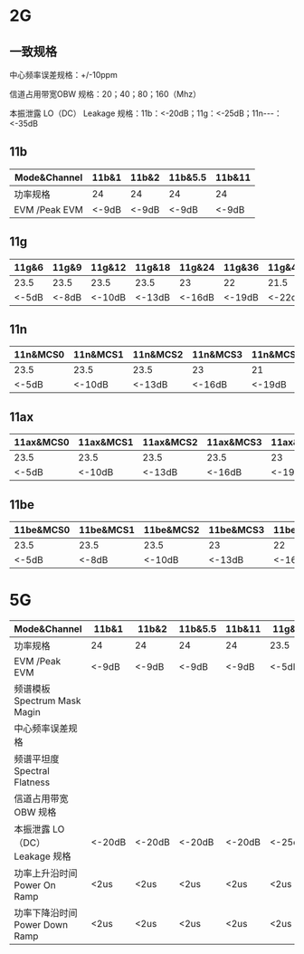 # 2G
## 一致规格

中心频率误差规格：+/-10ppm

信道占用带宽OBW 规格：20；40；80；160（Mhz）

本振泄露 LO（DC） Leakage 规格：11b：<-20dB；11g：<-25dB；11n---：<-35dB

## 11b

| Mode&Channel  | 11b&1 | 11b&2 | 11b&5.5 | 11b&11 |
| ------------- | ----- | ----- | ------- | ------ |
| 功率规格          | 24    | 24    | 24      | 24     |
| EVM /Peak EVM | <-9dB | <-9dB | <-9dB   | <-9dB  |
## 11g

| 11g&6 | 11g&9 | 11g&12 | 11g&18 | 11g&24 | 11g&36 | 11g&48 | 11g&54 |
| ----- | ----- | ------ | ------ | ------ | ------ | ------ | ------ |
| 23.5  | 23.5  | 23.5   | 23.5   | 23     | 22     | 21.5   | 21     |
| <-5dB | <-8dB | <-10dB | <-13dB | <-16dB | <-19dB | <-22dB | <-25dB |
## 11n

| 11n&MCS0 | 11n&MCS1 | 11n&MCS2 | 11n&MCS3 | 11n&MCS4 | 11n&MCS5 | 11n&MCS6 | 11n&MCS7 | 11n&MCS8 | 11n&MCS9 | 11n&MCS10 | 11n&MCS11 | 11n&MCS12 | 11n&MCS13 | 11n&MCS15 |
| -------- | -------- | -------- | -------- | -------- | -------- | -------- | -------- | -------- | -------- | --------- | --------- | --------- | --------- | --------- |
| 23.5     | 23.5     | 23.5     | 23       | 21       | 21       | 20       | 23.5     | 23.5     | 23.5     | 23        | 22        | 22        | 21        | 20.5      |
| <-5dB    | <-10dB   | <-13dB   | <-16dB   | <-19dB   | <-22dB   | <-25dB   | <-27dB   | <-30dB   | <-32dB   | <-33dB    | <-37dB    | <-5dB     | <-10dB    | <-13dB    |
## 11ax

| 11ax&MCS0 | 11ax&MCS1 | 11ax&MCS2 | 11ax&MCS3 | 11ax&MCS4 | 11ax&MCS5 | 11ax&MCS6 | 11ax&MCS7 | 11ax&MCS8 | 11ax&MCS9 | 11ax&MCS10 | 11ax&MCS11 |
| --------- | --------- | --------- | --------- | --------- | --------- | --------- | --------- | --------- | --------- | ---------- | ---------- |
| 23.5      | 23.5      | 23.5      | 23.5      | 23        | 21        | 21        | 20        | 20        | 19.5      | 19         | 18         |
| <-5dB     | <-10dB    | <-13dB    | <-16dB    | <-19dB    | <-22dB    | <-25dB    | <-27dB    | <-30dB    | <-32dB    | <-33dB     | <-37dB     |
## 11be

| 11be&MCS0 | 11be&MCS1 | 11be&MCS2 | 11be&MCS3 | 11be&MCS4 | 11be&MCS5 | 11be&MCS6 | 11be&MCS7 | 11be&MCS8 | 11be&MCS9 | 11be&MCS10 | 11be&MCS11 | 11be&MCS12 | 11be&MCS13 | 11be&MCS15 |
| --------- | --------- | --------- | --------- | --------- | --------- | --------- | --------- | --------- | --------- | ---------- | ---------- | ---------- | ---------- | ---------- |
| 23.5      | 23.5      | 23.5      | 23        | 22        | 22        | 21        | 20.5      | 20        | 19        | 18         | 17         | 23.5       | 23.5       | 23.5       |
| <-5dB     | <-8dB     | <-10dB    | <-13dB    | <-16dB    | <-19dB    | <-22dB    | <-25dB    | <-32dB    | <-33dB    | <-37dB     | <-40dB     | <-5dB      |            |            |


# 5G




| Mode&Channel            | 11b&1  | 11b&2  | 11b&5.5 | 11b&11 | 11g&6  | 11g&9  | 11g&12 | 11g&18 | 11g&24 | 11g&36 | 11g&48 | 11g&54 | 11n&MCS0 | 11n&MCS1 | 11n&MCS2 | 11n&MCS3 | 11n&MCS4 | 11n&MCS5 | 11n&MCS6 | 11n&MCS7 | 11n&MCS8 | 11n&MCS9 | 11n&MCS10 | 11n&MCS11 | 11n&MCS12 | 11n&MCS13 | 11n&MCS15 | 11ax&MCS0 | 11ax&MCS1 | 11ax&MCS2 | 11ax&MCS3 | 11ax&MCS4 | 11ax&MCS5 | 11ax&MCS6 | 11ax&MCS7 | 11ax&MCS8 | 11ax&MCS9 | 11ax&MCS10 | 11ax&MCS11 | 11be&MCS0 | 11be&MCS1 | 11be&MCS2 | 11be&MCS3 | 11be&MCS4 | 11be&MCS5 | 11be&MCS6 | 11be&MCS7 | 11be&MCS8 | 11be&MCS9 | 11be&MCS10 | 11be&MCS11 | 11be&MCS12 | 11be&MCS13 | 11be&MCS15 |
| ----------------------- | ------ | ------ | ------- | ------ | ------ | ------ | ------ | ------ | ------ | ------ | ------ | ------ | -------- | -------- | -------- | -------- | -------- | -------- | -------- | -------- | -------- | -------- | --------- | --------- | --------- | --------- | --------- | --------- | --------- | --------- | --------- | --------- | --------- | --------- | --------- | --------- | --------- | ---------- | ---------- | --------- | --------- | --------- | --------- | --------- | --------- | --------- | --------- | --------- | --------- | ---------- | ---------- | ---------- | ---------- | ---------- |
| 功率规格                    | 24     | 24     | 24      | 24     | 23.5   | 23.5   | 23.5   | 23.5   | 23     | 22     | 21.5   | 21     | 23.5     | 23.5     | 23.5     | 23       | 21       | 21       | 20       | 23.5     | 23.5     | 23.5     | 23        | 22        | 22        | 21        | 20.5      | 23.5      | 23.5      | 23.5      | 23.5      | 23        | 21        | 21        | 20        | 20        | 19.5      | 19         | 18         | 23.5      | 23.5      | 23.5      | 23        | 22        | 22        | 21        | 20.5      | 20        | 19        | 18         | 17         | 23.5       | 23.5       | 23.5       |
| EVM /Peak EVM           | <-9dB  | <-9dB  | <-9dB   | <-9dB  | <-5dB  | <-8dB  | <-10dB | <-13dB | <-16dB | <-19dB | <-22dB | <-25dB | <-5dB    | <-10dB   | <-13dB   | <-16dB   | <-19dB   | <-22dB   | <-25dB   | <-27dB   | <-30dB   | <-32dB   | <-33dB    | <-37dB    | <-5dB     | <-10dB    | <-13dB    | <-16dB    | <-19dB    | <-22dB    | <-25dB    | <-27dB    | <-30dB    | <-32dB    | <-33dB    | <-37dB    | <-40dB    | <-5dB      | <-5dB      | <-10dB    | <-13dB    | <-16dB    | <-19dB    | <-22dB    | <-25dB    | <-27dB    | <-30dB    | <-32dB    | <-33dB    | <-37dB     | <-40dB     | <-5dB      |            |            |
| 频谱模板Spectrum Mask Magin |        |        |         |        |        |        |        |        |        |        |        |        |          |          |          |          |          |          |          |          |          |          |           |           |           |           |           |           |           |           |           |           |           |           |           |           |           |            |            |           |           |           |           |           |           |           |           |           |           |            |            |            |            |            |
| 中心频率误差规格                |        |        |         |        |        |        |        |        |        |        |        |        |          |          |          |          |          |          |          |          |          |          |           |           |           |           |           |           |           |           |           |           |           |           |           |           |           |            |            |           |           |           |           |           |           |           |           |           |           |            |            |            |            |            |
| 频谱平坦度Spectral Flatness  |        |        |         |        |        |        |        |        |        |        |        |        |          |          |          |          |          |          |          |          |          |          |           |           |           |           |           |           |           |           |           |           |           |           |           |           |           |            |            |           |           |           |           |           |           |           |           |           |           |            |            |            |            |            |
| 信道占用带宽OBW 规格            |        |        |         |        |        |        |        |        |        |        |        |        |          |          |          |          |          |          |          |          |          |          |           |           |           |           |           |           |           |           |           |           |           |           |           |           |           |            |            |           |           |           |           |           |           |           |           |           |           |            |            |            |            |            |
| 本振泄露 LO（DC） Leakage 规格  | <-20dB | <-20dB | <-20dB  | <-20dB | <-25dB | <-25dB | <-25dB | <-25dB | <-35dB | <-35dB | <-35dB | <-35dB | <-35dB   | <-35dB   | <-35dB   | <-35dB   | <-36dB   | <-37dB   | <-35dB   | <-35dB   | <-35dB   | <-35dB   | <-35dB    | <-35dB    | <-35dB    | <-35dB    | <-35dB    | <-35dB    | <-35dB    | <-35dB    | <-35dB    | <-35dB    | <-35dB    | <-35dB    | <-35dB    | <-35dB    | <-35dB    | <-35dB     | <-35dB     | <-35dB    | <-35dB    | <-35dB    | <-35dB    | <-35dB    | <-35dB    | <-35dB    | <-35dB    | <-35dB    | <-35dB    | <-35dB     | <-35dB     |            |            |            |
| 功率上升沿时间Power On Ramp    | <2us   | <2us   | <2us    | <2us   | <2us   | <2us   | <2us   | <2us   | -      | -      | -      | -      | -        | -        | -        | -        | -        | -        | -        | -        | -        | -        | -         | -         | -         | -         | -         | -         | -         | -         | -         | -         | -         | -         | -         | -         | -         | -          | -          | -         | -         | -         | -         | -         | -         | -         | -         | -         | -         | -          | -          | -          | -          | -          |
| 功率下降沿时间Power Down Ramp  | <2us   | <2us   | <2us    | <2us   | <2us   | <2us   | <2us   | <2us   | -      | -      | -      | -      | -        | -        | -        | -        | -        | -        | -        | -        | -        | -        | -         | -         | -         | -         | -         | -         | -         | -         | -         | -         | -         | -         | -         | -         | -         | -          | -          | -         | -         | -         | -         | -         | -         | -         | -         | -         | -         | -          | -          | -          | -          | -          |
